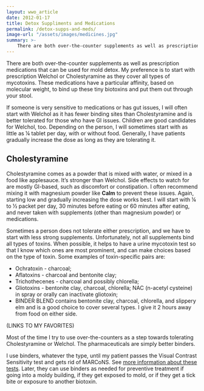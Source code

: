 ```yaml
---
layout: wwo_article
date: 2012-01-17
title: Detox Suppliments and Medications
permalink: /detox-supps-and-meds/
image-url: "/assets/images/medicines.jpg"
summary: >-
    There are both over-the-counter supplements as well as prescription medications that can be used for mold detox.
---
```


There are both over-the-counter supplements as well as prescription medications that can be used for mold detox. My preference is to start with prescription Welchol or Cholestyramine as they cover all types of mycotoxins. These medications have a particular affinity, based on molecular weight, to bind up these tiny biotoxins and put them out through your stool.  

If someone is very sensitive to medications or has gut issues, I will often start with Welchol as it has fewer binding sites than Cholestyramine and is better tolerated for those who have GI issues. Children are good candidates for Welchol, too.  Depending on the person, I will sometimes start with as little as ¼ tablet per day, with or without food.  Generally, I have patients gradually increase the dose as long as they are tolerating it.

## Cholestyramine

Cholestyramine comes as a powder that is mixed with water, or mixed in a food like applesauce. It’s stronger than Welchol. Side effects to watch for are mostly GI-based, such as discomfort or constipation. I often recommend mixing it with magnesium powder like __Calm__ to prevent these issues. Again, starting low and gradually increasing the dose works best. I will start with ¼ to ½ packet per day, 30 minutes before eating or 60 minutes after eating, and never taken with supplements (other than magnesium powder) or medications.

Sometimes a person does not tolerate either prescription, and we have to start with less strong supplements. Unfortunately, not all supplements bind all types of toxins. When possible, it helps to have a urine mycotoxin test so that I know which ones are most prominent, and can make choices based on the type of toxin. Some examples of toxin-specific pairs are:

- Ochratoxin - charcoal; 
- Aflatoxins - charcoal and bentonite clay; 
- Trichothecenes - charcoal and possibly chlorella; 
- Gliotoxins - bentonite clay, charcoal, chlorella; NAC (n-acetyl cysteine) in spray or orally can inactivate gliotoxin;
- BINDER BLEND contains bentonite clay, charcoal, chlorella, and slippery elm and is a good choice to cover several types.  I give it 2 hours away from food on either side. 

(LINKS TO MY FAVORITES)

Most of the time I try to use over-the-counters as a step towards tolerating Cholestyramine or Welchol.  The pharmaceuticals are simply better binders. 

I use binders, whatever the type, until my patient passes the Visual Contrast Sensitivity test and gets rid of MARCoNS. See [more information about these tests](/diagnostic-tests). Later, they can use binders as needed for preventive treatment if going into a moldy building, if they get exposed to mold, or if they get a tick bite or exposure to another biotoxin.
